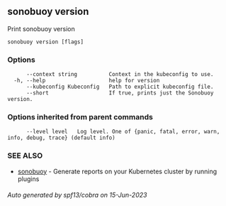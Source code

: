 ## sonobuoy version

Print sonobuoy version

```
sonobuoy version [flags]
```

### Options

```
      --context string          Context in the kubeconfig to use.
  -h, --help                    help for version
      --kubeconfig Kubeconfig   Path to explicit kubeconfig file.
      --short                   If true, prints just the Sonobuoy version.
```

### Options inherited from parent commands

```
      --level level   Log level. One of {panic, fatal, error, warn, info, debug, trace} (default info)
```

### SEE ALSO

* [sonobuoy](sonobuoy.md)	 - Generate reports on your Kubernetes cluster by running plugins

###### Auto generated by spf13/cobra on 15-Jun-2023
